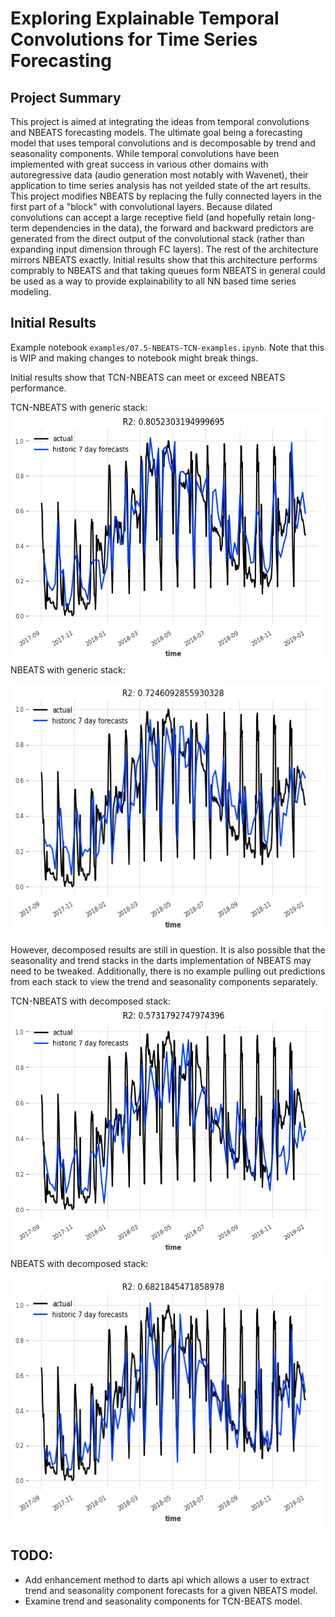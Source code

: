 # Exploring Explainable Temporal Convolutions for Time Series Forecasting

## Project Summary

This project is aimed at integrating the ideas from temporal convolutions and NBEATS forecasting models. The ultimate goal being a forecasting model that uses temporal convolutions and is decomposable by trend and seasonality components. While temporal convolutions have been implemented with great success in various other domains with autoregressive data (audio generation most notably with Wavenet), their application to time series analysis has not yeilded state of the art results. This project modifies NBEATS by replacing the fully connected layers in the first part of a "block" with convolutional layers. Because dilated convolutions can accept a large receptive field (and hopefully retain long-term dependencies in the data), the forward and backward predictors are generated from the direct output of the convolutional stack (rather than expanding input dimension through FC layers). The rest of the architecture mirrors NBEATS exactly. Initial results show that this architecture performs comprably to NBEATS and that taking queues form NBEATS in general could be used as a way to provide explainability to all NN based time series modeling.

## Initial Results
Example notebook `examples/07.5-NBEATS-TCN-examples.ipynb`. Note that this is WIP and making changes to notebook might break things.

Initial results show that TCN-NBEATS can meet or exceed NBEATS performance.

TCN-NBEATS with generic stack:\
<img src="./static/images/nbeats_tcn_generic.png" width = "500" height = "400">\
NBEATS with generic stack:

<img src="./static/images/nbeats_generic.png" width = "500" 
height = "400">

However, decomposed results are still in question. It is also possible that the seasonality and trend stacks in the darts implementation of NBEATS may need to be tweaked. Additionally, there is no example pulling out predictions from each stack to view the trend and seasonality components separately.

TCN-NBEATS with decomposed stack:\
<img src="./static/images/nbeats_tcn_decomp.png" width = "500" height = "400">\
NBEATS with decomposed stack:

<img src="./static/images/nbeats_decomp.png" width = "500" 
height = "400">
## TODO: 

- Add enhancement method to darts api which allows a user to extract trend and seasonality component forecasts for a given NBEATS model.
- Examine trend and seasonality components for TCN-BEATS model.